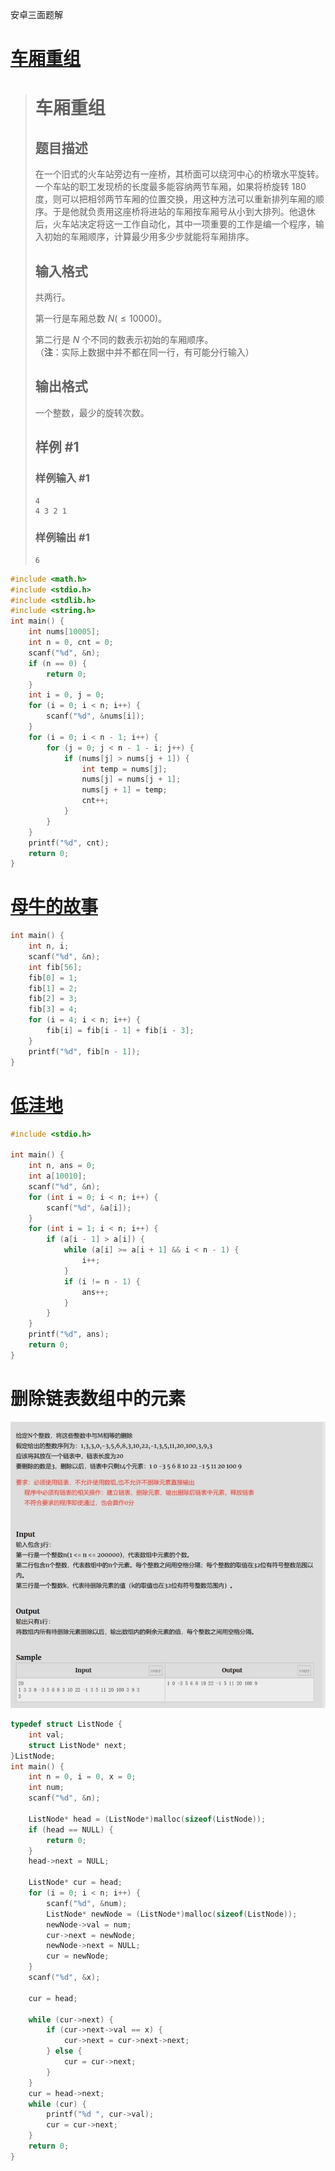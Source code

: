 安卓三面题解

# [车厢重组 ](https://www.luogu.com.cn/problem/P1116)

> # 车厢重组
>
> ## 题目描述
>
> 在一个旧式的火车站旁边有一座桥，其桥面可以绕河中心的桥墩水平旋转。一个车站的职工发现桥的长度最多能容纳两节车厢，如果将桥旋转 $180$ 度，则可以把相邻两节车厢的位置交换，用这种方法可以重新排列车厢的顺序。于是他就负责用这座桥将进站的车厢按车厢号从小到大排列。他退休后，火车站决定将这一工作自动化，其中一项重要的工作是编一个程序，输入初始的车厢顺序，计算最少用多少步就能将车厢排序。
>
> ## 输入格式
>
> 共两行。  
>
> 第一行是车厢总数 $N( \le 10000)$。
>
> 第二行是 $N$ 个不同的数表示初始的车厢顺序。  
> （**注**：实际上数据中并不都在同一行，有可能分行输入）
>
> ## 输出格式
>
> 一个整数，最少的旋转次数。
>
> ## 样例 #1
>
> ### 样例输入 #1
>
> ```
> 4
> 4 3 2 1
> ```
>
> ### 样例输出 #1
>
> ```
> 6
> ```

```c
#include <math.h>
#include <stdio.h>
#include <stdlib.h>
#include <string.h>
int main() {
    int nums[10005];
    int n = 0, cnt = 0;
    scanf("%d", &n);
    if (n == 0) {
        return 0;
    }
    int i = 0, j = 0;
    for (i = 0; i < n; i++) {
        scanf("%d", &nums[i]);
    }
    for (i = 0; i < n - 1; i++) {
        for (j = 0; j < n - 1 - i; j++) {
            if (nums[j] > nums[j + 1]) {
                int temp = nums[j];
                nums[j] = nums[j + 1];
                nums[j + 1] = temp;
                cnt++;
            }
        }
    }
    printf("%d", cnt);
    return 0;
}
```

# [母牛的故事 ](https://www.jisuanke.com/problem/T1904)

```c
int main() {
    int n, i;
    scanf("%d", &n);
    int fib[56];
    fib[0] = 1;
    fib[1] = 2;
    fib[2] = 3;
    fib[3] = 4;
    for (i = 4; i < n; i++) {
        fib[i] = fib[i - 1] + fib[i - 3];
    }
    printf("%d", fib[n - 1]);
}
```



# [低洼地](https://www.jisuanke.com/problem/T1688)

```c
#include <stdio.h>

int main() {
    int n, ans = 0;
    int a[10010];
    scanf("%d", &n);
    for (int i = 0; i < n; i++) {
        scanf("%d", &a[i]);
    }
    for (int i = 1; i < n; i++) {
        if (a[i - 1] > a[i]) {
            while (a[i] >= a[i + 1] && i < n - 1) {
                i++;
            }
            if (i != n - 1) {
                ans++;
            }
        }
    }
    printf("%d", ans);
    return 0;
}
```



# 删除链表数组中的元素

![img](https://raw.githubusercontent.com/betteryuxuan/Image/main/wps1.jpg)

```c
typedef struct ListNode {
	int val;
	struct ListNode* next;
}ListNode;
int main() {
	int n = 0, i = 0, x = 0;
	int num;
	scanf("%d", &n);

	ListNode* head = (ListNode*)malloc(sizeof(ListNode));
	if (head == NULL) {
		return 0;
	}
	head->next = NULL;

	ListNode* cur = head;
	for (i = 0; i < n; i++) {
		scanf("%d", &num);
		ListNode* newNode = (ListNode*)malloc(sizeof(ListNode));
		newNode->val = num;
		cur->next = newNode;
		newNode->next = NULL;
		cur = newNode;
	}
	scanf("%d", &x);

	cur = head;

	while (cur->next) {
        if (cur->next->val == x) {
            cur->next = cur->next->next;
        } else {
            cur = cur->next;
        }
	}
	cur = head->next;
	while (cur) {
		printf("%d ", cur->val);
		cur = cur->next;
	}
	return 0;
}
```

